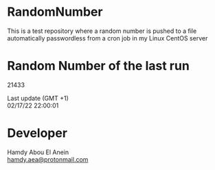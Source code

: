 # RandomNumber    
This is a test repository where a random number is pushed to a file automatically passwordless from a cron job in my Linux CentOS server    
# Random Number of the last run   
21433
      
Last update (GMT +1)    
02/17/22 22:00:01
# Developer    
Hamdy Abou El Anein   
hamdy.aea@protonmail.com
